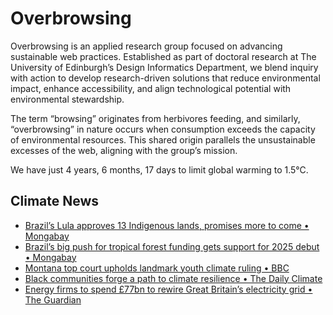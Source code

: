 # Overbrowsing

Overbrowsing is an applied research group focused on advancing sustainable web practices. Established as part of doctoral research at The University of Edinburgh’s Design Informatics Department, we blend inquiry with action to develop research-driven solutions that reduce environmental impact, enhance accessibility, and align technological potential with environmental stewardship.

The term “browsing” originates from herbivores feeding, and similarly, “overbrowsing” in nature occurs when consumption exceeds the capacity of environmental resources. This shared origin parallels the unsustainable excesses of the web, aligning with the group’s mission.

<!-- clock-time -->
We have just 4 years, 6 months, 17 days to limit global warming to 1.5°C.
<!-- /clock-time -->

## Climate News
<!-- clock-news -->
- [Brazil’s Lula approves 13 Indigenous lands, promises more to come • Mongabay](https://news.mongabay.com/2024/12/brazils-lula-approves-13-indigenous-lands-after-much-delay-promises-more-to-come/ )
- [Brazil’s big push for tropical forest funding gets support for 2025 debut • Mongabay](https://news.mongabay.com/2024/12/brazils-big-push-for-tropical-forest-funding-gets-support-for-2025-debut/ )
- [Montana top court upholds landmark youth climate ruling • BBC](https://www.bbc.com/news/articles/c36ek09depro )
- [Black communities forge a path to climate resilience • The Daily Climate](https://www.dailyclimate.org/black-communities-climate-resilience-2670496569.html )
- [Energy firms to spend £77bn to rewire Great Britain’s electricity grid • The Guardian](https://www.theguardian.com/business/2024/dec/18/energy-firms-rewire-great-britain-electricity-grid )
<!-- /clock-news -->
